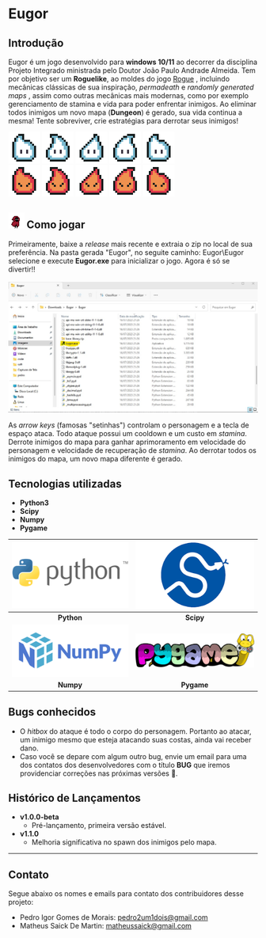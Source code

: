 # Eugor


## Introdução

Eugor é um jogo desenvolvido para **windows 10/11** ao decorrer da disciplina Projeto Integrado ministrada pelo Doutor João Paulo Andrade Almeida. Tem por objetivo ser um **Roguelike**, ao moldes do jogo [Rogue](https://store.steampowered.com/app/1443430/Rogue/)  , incluindo mecânicas clássicas de sua inspiração, *permadeath* e *randomly generated maps* , assim como outras mecânicas mais modernas, como por exemplo gerenciamento de  stamina e vida para poder enfrentar inimigos. 
Ao eliminar todos inimigos um novo mapa (**Dungeon**) é gerado, sua vida continua a mesma! Tente sobreviver, crie estratégias para derrotar seus inimigos!

![Image][enemy_not_angry_1] ![Image][enemy_not_angry_2] ![Image][enemy_not_angry_3] ![Image][enemy_not_angry_4] ![Image][enemy_not_angry_gif] \
![Image][enemy_angry_1] ![Image][enemy_angry_2] ![Image][enemy_angry_3] ![Image][enemy_angry_4]  ![Image][enemy_angry_gif]

## ![Image][player_run_small_gif] Como jogar
Primeiramente, baixe a *release* mais recente e extraia o zip no local de sua preferência. Na pasta gerada "Eugor", no seguite caminho: Eugor\Eugor selecione e execute **Eugor.exe** para inicializar o jogo. Agora é só se divertir!!\
\
![Image][comojogar]

As *arrow keys* (famosas "setinhas") controlam o personagem e a tecla de espaço ataca. Todo ataque possui um cooldown e um custo em *stamina*. Derrote inimigos do mapa para ganhar aprimoramento em velocidade do personagem e velocidade de recuperação de *stamina*. Ao derrotar todos os inimigos do mapa, um novo mapa diferente é gerado.

## Tecnologias utilizadas
* **Python3** 
* **Scipy**
* **Numpy**
* **Pygame**

<!--
![Image][pythonlogo]
![Image][scipylogo]
![Image][numpylogo]
![Image][pygamelogo]
-->

| ![Image][pythonlogo] |![Image][scipylogo] | 
|:---:|:---:|
| **Python** | **Scipy** |
| ![Image][numpylogo]| ![Image][pygamelogo] |
| **Numpy** | **Pygame** |

 

## Bugs conhecidos
* O *hitbox* do ataque é todo o corpo do personagem. Portanto ao atacar, um inimigo mesmo que esteja atacando suas costas, ainda vai receber dano.
* Caso você se depare com algum outro bug, envie um email para uma dos contatos dos desenvolvedores com o título **BUG** que iremos providenciar correções nas próximas versões 👻.

## Histórico de Lançamentos 

* **v1.0.0-beta**
    * Pré-lançamento, primeira versão estável.
* **v1.1.0**
    * Melhoria significativa no spawn dos inimigos pelo mapa.

---
## Contato

Segue abaixo os nomes e emails para contato dos contribuidores desse projeto:
* Pedro Igor Gomes de Morais: pedro2um1dois@gmail.com 
* Matheus Saick De Martin: matheussaick@gmail.com

[comojogar]: readmefile/comojogar.jpg

[player_run1]: graphics/player/new/run/run_1.png
[player_run2]: graphics/player/new/run/run_2.png
[player_run3]: graphics/player/new/run/run_3.png
[player_run4]: graphics/player/new/run/run_4.png
[player_run5]: graphics/player/new/run/run_5.png
[player_run6]: graphics/player/new/run/run_6.png
[player_run7]: graphics/player/new/run/run_7.png
[player_run8]: graphics/player/new/run/run_8.png

[player_run_gif]: readmefile/player_run.gif
[player_run_small_gif]: readmefile/player_run_small.gif

[enemy_angry_1]: graphics/monsters/spirit/move/0.png
[enemy_angry_2]: graphics/monsters/spirit/move/1.png
[enemy_angry_3]: graphics/monsters/spirit/move/2.png
[enemy_angry_4]: graphics/monsters/spirit/move/3.png

[enemy_not_angry_1]: graphics/monsters/spirit/idle/0.png
[enemy_not_angry_2]: graphics/monsters/spirit/idle/1.png
[enemy_not_angry_3]: graphics/monsters/spirit/idle/2.png
[enemy_not_angry_4]: graphics/monsters/spirit/idle/3.png

[enemy_not_angry_gif]: readmefile/fantasma_blue_idle.gif
[enemy_angry_gif]: readmefile/fantasma_red_move.gif

[pythonlogo]: readmefile/PythonLogo.png
[scipylogo]: readmefile/scipy.png
[numpylogo]: readmefile/NumPylogo.png
[pygamelogo]: readmefile/pygame_logo.png

<!--- ![Image][player_run1]![Image][player_run2]![Image][player_run3]![Image][player_run4]![Image][player_run5]![Image][player_run6]![Image][player_run7]![Image][player_run8] ![Image][player_run_gif] -->
